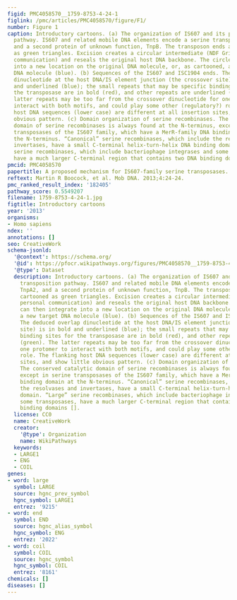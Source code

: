 ```yaml
---
figid: PMC4058570__1759-8753-4-24-1
figlink: /pmc/articles/PMC4058570/figure/F1/
number: Figure 1
caption: Introductory cartoons. (a) The organization of IS607 and its proposed transposition
  pathway. IS607 and related mobile DNA elements encode a serine transposase, TnpA2,
  and a second protein of unknown function, TnpB. The transposon ends are cartooned
  as green triangles. Excision creates a circular intermediate (NDF Grindley, personal
  communication) and reseals the original host DNA backbone. The circle can then integrate
  into a new location on the original DNA molecule, or, as cartooned, a new target
  DNA molecule (blue). (b) Sequences of the IS607 and ISC1904 ends. The deduced overlap
  dinucleotide at the host DNA/IS element junction (the crossover site) is in bold
  and underlined (blue); the small repeats that may be specific binding sites for
  the transposase are in bold (red), and other repeats are underlined (green). The
  latter repeats may be too far from the crossover dinucleotide for one protomer to
  interact with both motifs, and could play some other (regulatory?) role. The flanking
  host DNA sequences (lower case) are different at all insertion sites, and show little
  obvious pattern. (c) Domain organization of serine recombinases. The conserved catalytic
  domain of serine recombinases is always found at the N-terminus, except in serine
  transposases of the IS607 family, which have a MerR-family DNA binding domain at
  the N-terminus. “Canonical” serine recombinases, which include the resolvases and
  invertases, have a small C-terminal helix-turn-helix DNA binding domain. “Large”
  serine recombinases, which include bacteriophage integrases and some transposases,
  have a much larger C-terminal region that contains two DNA binding domains [].
pmcid: PMC4058570
papertitle: A proposed mechanism for IS607-family serine transposases.
reftext: Martin R Boocock, et al. Mob DNA. 2013;4:24-24.
pmc_ranked_result_index: '182405'
pathway_score: 0.5549207
filename: 1759-8753-4-24-1.jpg
figtitle: Introductory cartoons
year: '2013'
organisms:
- Homo sapiens
ndex: ''
annotations: []
seo: CreativeWork
schema-jsonld:
  '@context': https://schema.org/
  '@id': https://pfocr.wikipathways.org/figures/PMC4058570__1759-8753-4-24-1.html
  '@type': Dataset
  description: Introductory cartoons. (a) The organization of IS607 and its proposed
    transposition pathway. IS607 and related mobile DNA elements encode a serine transposase,
    TnpA2, and a second protein of unknown function, TnpB. The transposon ends are
    cartooned as green triangles. Excision creates a circular intermediate (NDF Grindley,
    personal communication) and reseals the original host DNA backbone. The circle
    can then integrate into a new location on the original DNA molecule, or, as cartooned,
    a new target DNA molecule (blue). (b) Sequences of the IS607 and ISC1904 ends.
    The deduced overlap dinucleotide at the host DNA/IS element junction (the crossover
    site) is in bold and underlined (blue); the small repeats that may be specific
    binding sites for the transposase are in bold (red), and other repeats are underlined
    (green). The latter repeats may be too far from the crossover dinucleotide for
    one protomer to interact with both motifs, and could play some other (regulatory?)
    role. The flanking host DNA sequences (lower case) are different at all insertion
    sites, and show little obvious pattern. (c) Domain organization of serine recombinases.
    The conserved catalytic domain of serine recombinases is always found at the N-terminus,
    except in serine transposases of the IS607 family, which have a MerR-family DNA
    binding domain at the N-terminus. “Canonical” serine recombinases, which include
    the resolvases and invertases, have a small C-terminal helix-turn-helix DNA binding
    domain. “Large” serine recombinases, which include bacteriophage integrases and
    some transposases, have a much larger C-terminal region that contains two DNA
    binding domains [].
  license: CC0
  name: CreativeWork
  creator:
    '@type': Organization
    name: WikiPathways
  keywords:
  - LARGE1
  - ENG
  - COIL
genes:
- word: large
  symbol: LARGE
  source: hgnc_prev_symbol
  hgnc_symbol: LARGE1
  entrez: '9215'
- word: end
  symbol: END
  source: hgnc_alias_symbol
  hgnc_symbol: ENG
  entrez: '2022'
- word: coil
  symbol: COIL
  source: hgnc_symbol
  hgnc_symbol: COIL
  entrez: '8161'
chemicals: []
diseases: []
---
```

